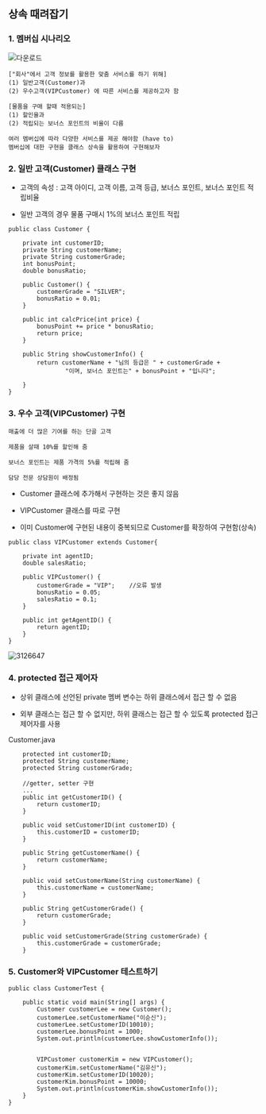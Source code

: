 ## 상속 때려잡기

### 1. 멤버십 시나리오
![다운로드](https://user-images.githubusercontent.com/68278903/232957028-a8b741e6-9140-4811-94bd-569298e5c20a.png)
    
    ["회사"에서 고객 정보를 활용한 맞춤 서비스를 하기 위해]
    (1) 일반고객(Customer)과 
    (2) 우수고객(VIPCustomer) 에 따른 서비스를 제공하고자 함

    [물품을 구매 할때 적용되는]
    (1) 할인율과 
    (2) 적립되는 보너스 포인트의 비율이 다름
    
    여러 멤버십에 따라 다양한 서비스를 제공 해야함 (have to)
    멤버십에 대한 구현을 클래스 상속을 활용하여 구현해보자

### 2. 일반 고객(Customer) 클래스 구현

- 고객의 속성 : 고객 아이디, 고객 이름, 고객 등급, 보너스 포인트, 보너스 포인트 적립비율

- 일반 고객의 경우 물품 구매시 1%의 보너스 포인트 적립

```
public class Customer {

	private int customerID;
	private String customerName;
	private String customerGrade;
	int bonusPoint;
	double bonusRatio;
	
	public Customer() {
		customerGrade = "SILVER";
		bonusRatio = 0.01;
	}
	
	public int calcPrice(int price) {
		bonusPoint += price * bonusRatio;
		return price;
	}
	
	public String showCustomerInfo() {
		return customerName + "님의 등급은 " + customerGrade + 
				"이며, 보너스 포인트는" + bonusPoint + "입니다";
		
	}
}
```

### 3. 우수 고객(VIPCustomer) 구현

    매출에 더 많은 기여를 하는 단골 고객

    제품을 살때 10%를 할인해 줌

    보너스 포인트는 제품 가격의 5%를 적립해 줌

    담당 전문 상담원이 배정됨

- Customer 클래스에 추가해서 구현하는 것은 좋지 않음

- VIPCustomer 클래스를 따로 구현

- 이미 Customer에 구현된 내용이 중복되므로 Customer를 확장하여 구현함(상속)

```
public class VIPCustomer extends Customer{

	private int agentID;
	double salesRatio;
	
	public VIPCustomer() {
		customerGrade = "VIP";    //오류 발생
		bonusRatio = 0.05;
		salesRatio = 0.1;
	}
	
	public int getAgentID() {
		return agentID;
	}
}
```
![3126647](https://user-images.githubusercontent.com/68278903/232959068-0ab45d72-88bc-4e0b-98ec-958f45d717ba.png)


### 4. protected 접근 제어자

- 상위 클래스에 선언된 private 멤버 변수는 하위 클래스에서 접근 할 수 없음

- 외부 클래스는 접근 할 수 없지만, 하위 클래스는 접근 할 수 있도록 protected 접근 제어자를 사용

Customer.java
```
	protected int customerID;
	protected String customerName;
	protected String customerGrade;

	//getter, setter 구현
	...
	public int getCustomerID() {
		return customerID;
	}

	public void setCustomerID(int customerID) {
		this.customerID = customerID;
	}

	public String getCustomerName() {
		return customerName;
	}

	public void setCustomerName(String customerName) {
		this.customerName = customerName;
	}

	public String getCustomerGrade() {
		return customerGrade;
	}

	public void setCustomerGrade(String customerGrade) {
		this.customerGrade = customerGrade;
	}

```


### 5. Customer와 VIPCustomer 테스트하기

```
public class CustomerTest {

	public static void main(String[] args) {
		Customer customerLee = new Customer();
		customerLee.setCustomerName("이순신");
		customerLee.setCustomerID(10010);
		customerLee.bonusPoint = 1000;
		System.out.println(customerLee.showCustomerInfo());
			
			
		VIPCustomer customerKim = new VIPCustomer();
		customerKim.setCustomerName("김유신");
		customerKim.setCustomerID(10020);
		customerKim.bonusPoint = 10000;
		System.out.println(customerKim.showCustomerInfo());
	}
}
```
